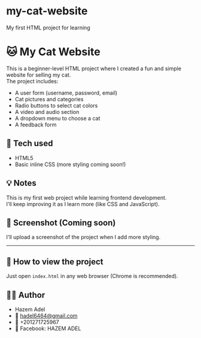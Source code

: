 # my-cat-website
My first HTML project for learning 
# 🐱 My Cat Website

This is a beginner-level HTML project where I created a fun and simple website for selling my cat.  
The project includes:

- A user form (username, password, email)
- Cat pictures and categories
- Radio buttons to select cat colors
- A video and audio section
- A dropdown menu to choose a cat
- A feedback form

## 🔧 Tech used

- HTML5  
- Basic inline CSS (more styling coming soon!)

## 💡 Notes

This is my first web project while learning frontend development.  
I'll keep improving it as I learn more (like CSS and JavaScript).

## 📸 Screenshot (Coming soon)

I'll upload a screenshot of the project when I add more styling.

---

## 🚀 How to view the project

Just open `index.html` in any web browser (Chrome is recommended).

## 🙋‍♂️ Author

- Hazem Adel  
- 📧 hadel6464@gmail.com  
- 📱 +201271725967  
- 📘 Facebook: HAZEM ADEL
